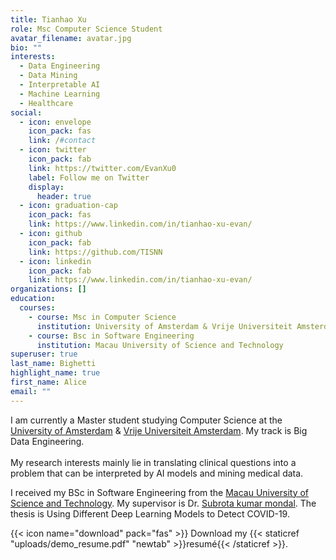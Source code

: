 ```yaml
---
title: Tianhao Xu
role: Msc Computer Science Student
avatar_filename: avatar.jpg
bio: ""
interests:
  - Data Engineering
  - Data Mining
  - Interpretable AI
  - Machine Learning
  - Healthcare
social:
  - icon: envelope
    icon_pack: fas
    link: /#contact
  - icon: twitter
    icon_pack: fab
    link: https://twitter.com/EvanXu0
    label: Follow me on Twitter
    display:
      header: true
  - icon: graduation-cap
    icon_pack: fas
    link: https://www.linkedin.com/in/tianhao-xu-evan/
  - icon: github
    icon_pack: fab
    link: https://github.com/TISNN
  - icon: linkedin
    icon_pack: fab
    link: https://www.linkedin.com/in/tianhao-xu-evan/
organizations: []
education:
  courses:
    - course: Msc in Computer Science
      institution: University of Amsterdam & Vrije Universiteit Amsterdam
    - course: Bsc in Software Engineering
      institution: Macau University of Science and Technology
superuser: true
last_name: Bighetti
highlight_name: true
first_name: Alice
email: ""
---
```

I am currently a Master student studying Computer Science at the [University of Amsterdam](https://www.uva.nl/) & [Vrije Universiteit Amsterdam](https://vu.nl/nl). My track is Big Data Engineering.\
\
My research interests mainly lie in translating clinical questions into a problem that can be interpreted by AI models and mining medical data.

I received my BSc in Software Engineering from the [Macau University of Science and Technology](https://www.must.edu.mo/en). My supervisor is Dr. [Subrota kumar mondal](https://www.must.edu.mo/scse/staff/subrota). The thesis is Using Different Deep Learning Models to Detect COVID-19. 

{{< icon name="download" pack="fas" >}} Download my {{< staticref "uploads/demo_resume.pdf" "newtab" >}}resumé{{< /staticref >}}.